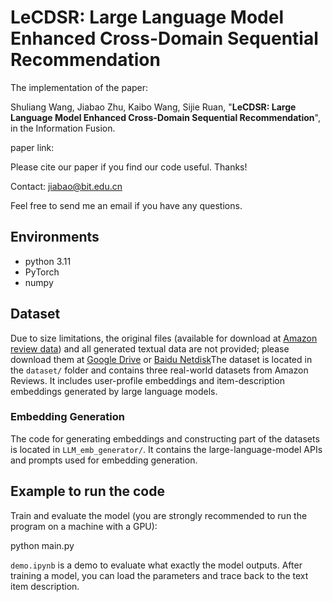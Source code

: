 # LeCDSR: Large Language Model Enhanced Cross-Domain Sequential Recommendation

The implementation of the paper:

Shuliang Wang, Jiabao Zhu, Kaibo Wang, Sijie Ruan, "**LeCDSR: Large Language Model Enhanced Cross-Domain Sequential Recommendation**", in the Information Fusion.

paper link:

Please cite our paper if you find our code useful. Thanks!

Contact: jiabao@bit.edu.cn

Feel free to send me an email if you have any questions.

<!-- Bibtex

```

``` -->

## Environments

- python 3.11
- PyTorch
- numpy

## Dataset
Due to size limitations, the original files (available for download at [Amazon review data](https://cseweb.ucsd.edu/~jmcauley/datasets/amazon_v2/)) and all generated textual data are not provided; please download them at [Google Drive](https://drive.google.com/drive/folders/1YDM6RFZIGi9_LMLm7gtV3VB2ytrolgiN?usp=sharing) or [Baidu Netdisk](https://pan.baidu.com/s/18FZE8-XwXdCP4mjnGMtDQg?pwd=y1s1)The dataset is located in the `dataset/` folder and contains three real-world datasets from Amazon Reviews. It includes user-profile embeddings and item-description embeddings generated by large language models.

### Embedding Generation
The code for generating embeddings and constructing part of the datasets is located in `LLM_emb_generator/`. It contains the large-language-model APIs and prompts used for embedding generation. 

## Example to run the code
Train and evaluate the model (you are strongly recommended to run the program on a machine with a GPU):

python main.py

`demo.ipynb` is a demo to evaluate what exactly the model outputs. After training a model, you can load the parameters and trace back to the text item description.

